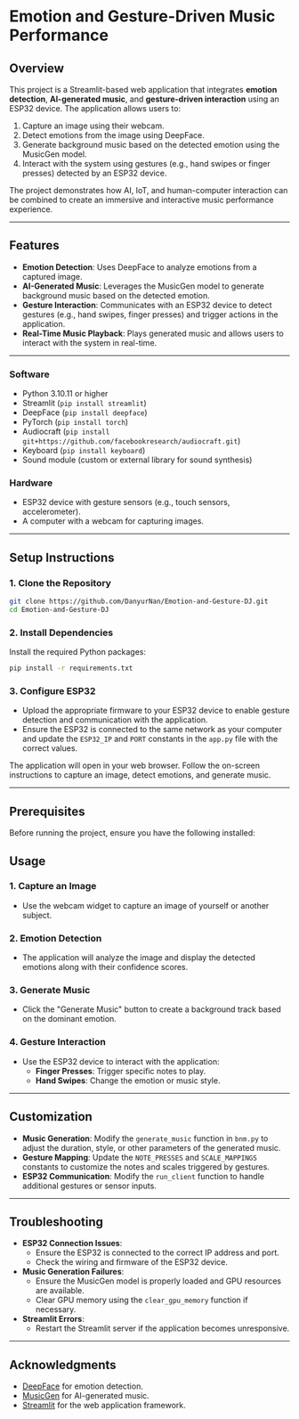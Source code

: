 # Emotion and Gesture-Driven Music Performance

## Overview
This project is a Streamlit-based web application that integrates **emotion detection**, **AI-generated music**, and **gesture-driven interaction** using an ESP32 device. The application allows users to:
1. Capture an image using their webcam.
2. Detect emotions from the image using DeepFace.
3. Generate background music based on the detected emotion using the MusicGen model.
4. Interact with the system using gestures (e.g., hand swipes or finger presses) detected by an ESP32 device.

The project demonstrates how AI, IoT, and human-computer interaction can be combined to create an immersive and interactive music performance experience.

---

## Features
- **Emotion Detection**: Uses DeepFace to analyze emotions from a captured image.
- **AI-Generated Music**: Leverages the MusicGen model to generate background music based on the detected emotion.
- **Gesture Interaction**: Communicates with an ESP32 device to detect gestures (e.g., hand swipes, finger presses) and trigger actions in the application.
- **Real-Time Music Playback**: Plays generated music and allows users to interact with the system in real-time.

---


### Software
- Python 3.10.11 or higher
- Streamlit (`pip install streamlit`)
- DeepFace (`pip install deepface`)
- PyTorch (`pip install torch`)
- Audiocraft (`pip install git+https://github.com/facebookresearch/audiocraft.git`)
- Keyboard (`pip install keyboard`)
- Sound module (custom or external library for sound synthesis)

### Hardware
- ESP32 device with gesture sensors (e.g., touch sensors, accelerometer).
- A computer with a webcam for capturing images.

---

## Setup Instructions

### 1. Clone the Repository
```bash
git clone https://github.com/DanyurNan/Emotion-and-Gesture-DJ.git
cd Emotion-and-Gesture-DJ
```

### 2. Install Dependencies
Install the required Python packages:
```bash
pip install -r requirements.txt
```

### 3. Configure ESP32
- Upload the appropriate firmware to your ESP32 device to enable gesture detection and communication with the application.
- Ensure the ESP32 is connected to the same network as your computer and update the `ESP32_IP` and `PORT` constants in the `app.py` file with the correct values.

The application will open in your web browser. Follow the on-screen instructions to capture an image, detect emotions, and generate music.

---

## Prerequisites
Before running the project, ensure you have the following installed:


## Usage

### 1. Capture an Image
- Use the webcam widget to capture an image of yourself or another subject.

### 2. Emotion Detection
- The application will analyze the image and display the detected emotions along with their confidence scores.

### 3. Generate Music
- Click the "Generate Music" button to create a background track based on the dominant emotion.

### 4. Gesture Interaction
- Use the ESP32 device to interact with the application:
  - **Finger Presses**: Trigger specific notes to play.
  - **Hand Swipes**: Change the emotion or music style.

---

## Customization
- **Music Generation**: Modify the `generate_music` function in `bnm.py` to adjust the duration, style, or other parameters of the generated music.
- **Gesture Mapping**: Update the `NOTE_PRESSES` and `SCALE_MAPPINGS` constants to customize the notes and scales triggered by gestures.
- **ESP32 Communication**: Modify the `run_client` function to handle additional gestures or sensor inputs.

---

## Troubleshooting
- **ESP32 Connection Issues**:
  - Ensure the ESP32 is connected to the correct IP address and port.
  - Check the wiring and firmware of the ESP32 device.
- **Music Generation Failures**:
  - Ensure the MusicGen model is properly loaded and GPU resources are available.
  - Clear GPU memory using the `clear_gpu_memory` function if necessary.
- **Streamlit Errors**:
  - Restart the Streamlit server if the application becomes unresponsive.

---

## Acknowledgments
- [DeepFace](https://github.com/serengil/deepface) for emotion detection.
- [MusicGen](https://github.com/facebookresearch/audiocraft) for AI-generated music.
- [Streamlit](https://streamlit.io/) for the web application framework.
